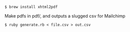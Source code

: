     $ brew install xhtml2pdf

Make pdfs in pdf/, and outputs a slugged csv for Mailchimp

    $ ruby generate.rb < file.csv > out.csv
